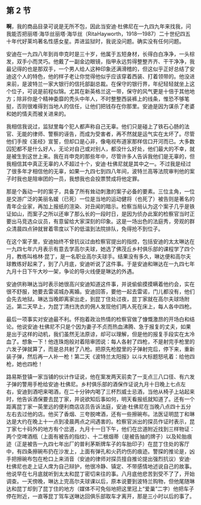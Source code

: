 ## 第 2 节

<strong>啊</strong>，我的商品目录可说是无所不包，因此当安迪·杜佛尼在一九四九年来找我，问我能否把丽塔·海华丝丽塔·海华丝（RitaHayworth，1918—1987）二十世纪四五十年代好莱坞著名性感女星。弄进监狱时，我说没问题。确实没有任何问题。

安迪在一九四八年到肖申克时是三十岁，他属于五短身材，长得白白净净，一头棕发，双手小而灵巧。他戴了一副金边眼镜，指甲永远剪得整整齐齐、干干净净，我最记得的也是那双手，一个男人给人这种印象还满滑稽的，但这似乎正好总结了安迪这个人的特色，他的样子老让你觉得他似乎应该穿着西装、打着领带的。他没进来前，是波特兰一家大银行的信托部副总裁。在保守的银行界，年纪轻轻就坐上这个位子，可说是前程似锦。尤其在新英格兰这一带，保守的风气更是十倍于其他地方；除非你是个精神委靡的秃头中年人，不时整整西装裤上的线条，惟恐不够笔挺，否则很难得到当地人的信任，让他们把钱存在你那里。安迪是因为谋杀了老婆和她的情夫而被关进来的。

我相信我说过，监狱里每个犯人都声称自己无辜。他们只是碰上了铁石心肠的法官、无能的律师、警察的诬告，而成为受害者，再不然就是运气实在太坏了。尽管他们手按《圣经》宣誓，但却口是心非，像电视布道家那样信口开河而已。大多数囚犯都不是什么好人，无论对自己或对别人，都没什么好处，他们最大的不幸，就是被生到这世上来。我在肖申克的那些年中，尽管许多人告诉我他们是无辜的，但我相信其中真正无辜的人不超过十个，安迪·杜佛尼就是其中之一。不过我是经过了很多年才相信他的无辜，如果一九四七到四八年间，波特兰高等法院审判他的案子时我也是陪审团的一员，我想我也会投票赞成将他定罪。

那是个轰动一时的案子，具备了所有耸动刺激的案子必备的要素。三位主角，一位是交游广泛的美丽名媛（已死）一位是当地的运动健将（也死了）被告则是著名的青年企业家，再加上报纸的渲染、对丑闻的暗示。检察当局认为这个案子几乎是铁证如山，而案子之所以还审了那么长的一段时日，是因为侦办此案的检察官当时正要出马竞选众议员，有意留给大家深刻的印象。这是一场出色的法庭秀，旁观的群众清晨四点钟就冒着零度以下的低温到法院排队，免得抢不到位子。

在这个案子里，安迪始终不曾抗议过由检察官提出的指控，包括安迪的太太琳达在一九四七年六月表示有意去学高尔夫球，她选了佛茂丘乡村俱乐部的课程学了四个月，教练叫格林·昆丁，是一名职业高尔夫球手。结果没有多久，琳达便和高尔夫球教练好起来了，到了八月底，安迪听说了这件事。于是安迪和琳达在一九四七年九月十日下午大吵一架，争论的导火线便是琳达的外遇。

安迪供称琳达当时表示她很高兴安迪知道这件事，并说偷偷摸摸瞒着他约会，实在很不舒服，她要去雷诺城办离婚。安迪回答，要他一起去雷诺，门儿都没有，他们会先去地狱。琳达当晚即离家出走，到昆丁住处过夜，昆丁家就在高尔夫球场附近。第二天早上，为昆丁清扫洗衣的佣人发现他们两人死在床上，每人各中四枪。

最后一项事实对安迪最不利。怀抱着政治热情的检察官做了慷慨激昂的开场白和结论。他说安迪·杜佛尼不只是个因为妻子不贞而热血沸腾、急于报复的丈夫，如果是出于这样的动机，我们虽然无法原谅，却可以理解，但是他的报复手段实在太冷血了。想象一下！他连珠炮般对着陪审团说：每人各射了四枪，不是射完手枪里的六发子弹就算了，而是总共射了八枪。把原先枪膛里的子弹射完后，停下来，重新装子弹，然后再一人补一枪！第二天《波特兰太阳报》以斗大标题怒吼着：给他四枪，她也四枪！

路易斯登镇一家当铺的伙计作证说，他在案发两天前卖了一支点三八口径、有六发子弹的警用手枪给安迪·杜佛尼。乡村俱乐部的酒保作证说九月十日晚上七点左右，安迪到酒吧来喝酒，在二十分钟内喝了三杯烈威士忌酒，当他从椅子上站起来时，他告诉酒保要去昆丁家，并说欲知后事如何，明天看报纸就知道了。还有一个距离昆丁家一英里远的便利商店店员告诉法庭，安迪·杜佛尼在当晚八点四十五分左右去过他的店。他买了香烟、三夸脱啤酒，还有一些擦碗布。法医证明昆丁和琳达是大约在晚上十一点到凌晨两点之间遇害的。检察官派出的探员作证时表示，昆丁家七十码外的地方有个岔道，九月十一日下午，他们在岔道附近找到三样物证：两个空啤酒瓶（上面有被告的指纹）、十二根烟蒂（是被告抽的牌子）以及轮胎痕迹（正是被告一九四七年出厂的普利茅斯牌车子的车胎印子）在昆丁住处的客厅中，有四条擦碗布扔在沙发上，上面有弹孔和火药灼伤的痕迹。警探的推论是，凶手把擦碗布包在枪口上来消音（安迪的律师对探员擅自推论提出强烈抗议）安迪·杜佛尼也走上证人席为自己辩护，他很冷静、镇定、不带感情地述说自己的故事。他说早在七月底就听到太太和昆丁密切来往的事。八月底他悲苦到受不了了，开始调查。一天傍晚，琳达上完高尔夫球课以后，原本说要到波特兰购物，但他尾随琳达和昆丁却到了昆丁住的地方（媒体不可免俗地把这里冠上“爱巢”二字）他把车子停在附近，一直等昆丁驾车送琳达回俱乐部取车才离开，那是三小时以后的事了。